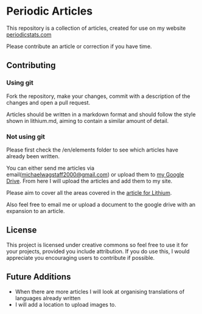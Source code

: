 # Periodic Articles

This repository is a collection of articles, created for use on my website [periodicstats.com](https://periodicstats.com)

Please contribute an article or correction if you have time.

## Contributing

### Using git

Fork the repository, make your changes, commit with a description of the changes and open a pull request.

Articles should be written in a markdown format and should follow the style shown in lithium.md, aiming to contain a similar amount of detail.

### Not using git

Please first check the /en/elements folder to see which articles have already been written.

You can either send me articles via email(michaelwagstaff2000@gmail.com) or upload them to [my Google Drive](https://drive.google.com/drive/folders/1CG8-omNRdgcOgsjT7p7TjmCFCHMyVehy?usp=sharing). From here I will upload the articles and add them to my site.

Please aim to cover all the areas covered in the [article for Lithium](https://periodicstats.com/elements/lithium).

Also feel free to email me or upload a document to the google drive with an expansion to an article.

## License

This project is licensed under creative commons so feel free to use it for your projects, provided you include attribution. If you do use this, I would appreciate you encouraging users to contribute if possible.

## Future Additions

- When there are more articles I will look at organising translations of languages already written 
- I will add a location to upload images to.
